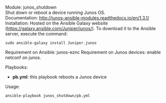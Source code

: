 Module: junos_shutdown  
Shut down or reboot a device running Junos OS.  
Documentation: http://junos-ansible-modules.readthedocs.io/en/1.3.1/  
Installation: Hosted on the Ansible Galaxy website (https://galaxy.ansible.com/Juniper/junos/). To download it to the Ansible server, execute the command:   
```
sudo ansible-galaxy install Juniper.junos  
```
Requirement on Ansible: junos-eznc
Requirement on Junos devices: enable netconf on junos. 


Playbooks:  
- **pb.yml**: this playbook reboots a Junos device

Usage:  
```
ansible-playbook junos_shutdown/pb.yml
```
